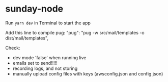 # sunday-node

Run `yarn dev` in Terminal to start the app

Add this line to compile pug:
"pug": "pug -w src/mail/templates -o dist/mail/templates",

Check:

- dev mode 'false' when running live
- emails set to send!!!!!
- recording logs, and not storing
- manually upload config files with keys (awsconfig.json and config.json)
